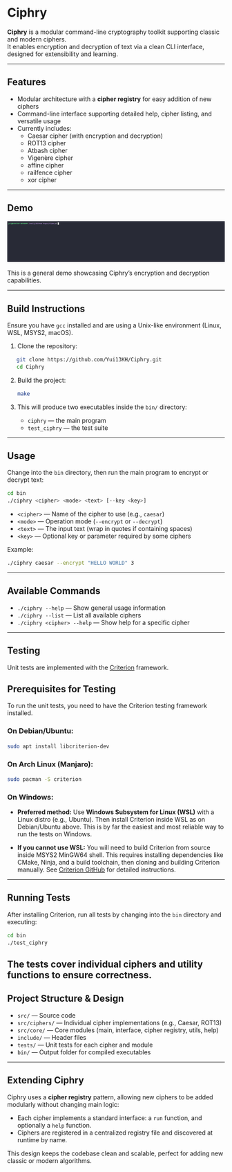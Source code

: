 # Ciphry

**Ciphry** is a modular command-line cryptography toolkit supporting classic and modern ciphers.  
It enables encryption and decryption of text via a clean CLI interface, designed for extensibility and learning.

---

## Features

- Modular architecture with a **cipher registry** for easy addition of new ciphers  
- Command-line interface supporting detailed help, cipher listing, and versatile usage  
- Currently includes:  
  - Caesar cipher (with encryption and decryption)  
  - ROT13 cipher  
  - Atbash cipher  
  - Vigenère cipher
  - affine cipher
  - railfence cipher
  - xor cipher  

---

## Demo

![Ciphry Demo](media/ciphry_demo.gif)

This is a general demo showcasing Ciphry’s encryption and decryption capabilities.

---

## Build Instructions

Ensure you have `gcc` installed and are using a Unix-like environment (Linux, WSL, MSYS2, macOS).

1. Clone the repository:  
```bash
   git clone https://github.com/Yui13KH/Ciphry.git
   cd Ciphry
````

2. Build the project:

   ```bash
   make
   ```

3. This will produce two executables inside the `bin/` directory:

   * `ciphry` — the main program
   * `test_ciphry` — the test suite

---

## Usage

Change into the `bin` directory, then run the main program to encrypt or decrypt text:

```bash
cd bin
./ciphry <cipher> <mode> <text> [--key <key>]
```

* `<cipher>` — Name of the cipher to use (e.g., `caesar`)
* `<mode>` — Operation mode (`--encrypt` or `--decrypt`)
* `<text>` — The input text (wrap in quotes if containing spaces)
* `<key>` — Optional key or parameter required by some ciphers

Example:

```bash
./ciphry caesar --encrypt "HELLO WORLD" 3
```

---

## Available Commands

* `./ciphry --help` — Show general usage information
* `./ciphry --list` — List all available ciphers
* `./ciphry <cipher> --help` — Show help for a specific cipher

---

## Testing

Unit tests are implemented with the [Criterion](https://criterion.readthedocs.io/en/master/) framework.

## Prerequisites for Testing

To run the unit tests, you need to have the Criterion testing framework installed.

### On Debian/Ubuntu:
```bash
sudo apt install libcriterion-dev
````

### On Arch Linux (Manjaro):

```bash
sudo pacman -S criterion
```

### On Windows:

* **Preferred method:**
  Use **Windows Subsystem for Linux (WSL)** with a Linux distro (e.g., Ubuntu).
  Then install Criterion inside WSL as on Debian/Ubuntu above.
  This is by far the easiest and most reliable way to run the tests on Windows.

* **If you cannot use WSL:**
  You will need to build Criterion from source inside MSYS2 MinGW64 shell.
  This requires installing dependencies like CMake, Ninja, and a build toolchain, then cloning and building Criterion manually.
  See [Criterion GitHub](https://github.com/Snaipe/Criterion) for detailed instructions.

---

## Running Tests

After installing Criterion, run all tests by changing into the `bin` directory and executing:

```bash
cd bin
./test_ciphry
```

The tests cover individual ciphers and utility functions to ensure correctness.
---

## Project Structure & Design

* `src/` — Source code
* `src/ciphers/` — Individual cipher implementations (e.g., Caesar, ROT13)
* `src/core/` — Core modules (main, interface, cipher registry, utils, help)
* `include/` — Header files
* `tests/` — Unit tests for each cipher and module
* `bin/` — Output folder for compiled executables

---

## Extending Ciphry

Ciphry uses a **cipher registry** pattern, allowing new ciphers to be added modularly without changing main logic:

* Each cipher implements a standard interface: a `run` function, and optionally a `help` function.
* Ciphers are registered in a centralized registry file and discovered at runtime by name.

This design keeps the codebase clean and scalable, perfect for adding new classic or modern algorithms.
